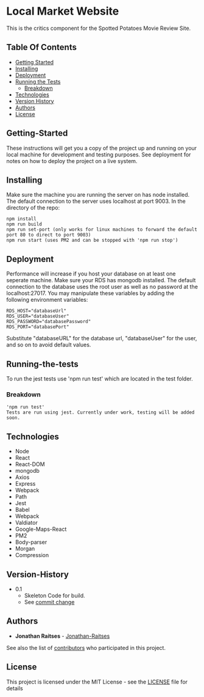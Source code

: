 # Local Market Website

This is the critics component for the Spotted Potatoes Movie Review Site.

## Table Of Contents

* [Getting Started](#Getting-Started)
* [Installing](#Installing)
* [Deployment](#Deployment)
* [Running the Tests](#Running-the-tests)
  * [Breakdown](#Breakdown)
* [Technologies](#Technologies)
* [Version History](#Version-History)
* [Authors](#Authors)
* [License](#License)

<!-- toc -->

## Getting-Started

These instructions will get you a copy of the project up and running on your local machine for development and testing purposes. See deployment for notes on how to deploy the project on a live system.

## Installing

Make sure the machine you are running the server on has node installed.
The default connection to the server uses localhost at port 9003.
In the directory of the repo:

```
npm install
npm run build
npm run set-port (only works for linux machines to forward the default port 80 to direct to port 9003)
npm run start (uses PM2 and can be stopped with 'npm run stop')
```

## Deployment

Performance will increase if you host your database on at least one seperate machine.
Make sure your RDS has mongodb installed.
The default connection to the database uses the root user as well as no password at the localhost:27017.
You may manipulate these variables by adding the following environment variables:

```
RDS_HOST="databaseUrl"
RDS_USER="databaseUser"
RDS_PASSWORD="databasePassword"
RDS_PORT="databasePort"
```

Substitute "databaseURL" for the database url, "databaseUser" for the user, and so on to avoid default values.

## Running-the-tests

To run the jest tests use 'npm run test' which are located in the test folder.

### Breakdown

```
'npm run test'
Tests are run using jest. Currently under work, testing will be added soon.
```

## Technologies

* Node
* React
* React-DOM
* mongodb
* Axios
* Express
* Webpack
* Path
* Jest
* Babel
* Webpack
* Valdiator
* Google-Maps-React
* PM2
* Body-parser
* Morgan
* Compression

## Version-History

* 0.1
    * Skeleton Code for build.
    * See [commit change](https://github.com/jonathan-raitses/localmarket/commit/b2fbe29bff0a3888cf2fd092d1d68a0b062fb86a)

## Authors

* **Jonathan Raitses** - [Jonathan-Raitses](https://github.com/jonathan-raitses)

See also the list of [contributors](https://github.com/jonathan-raitses/localmarket/graphs/contributors) who participated in this project.


## License

This project is licensed under the MIT License - see the [LICENSE](LICENSE) file for details
